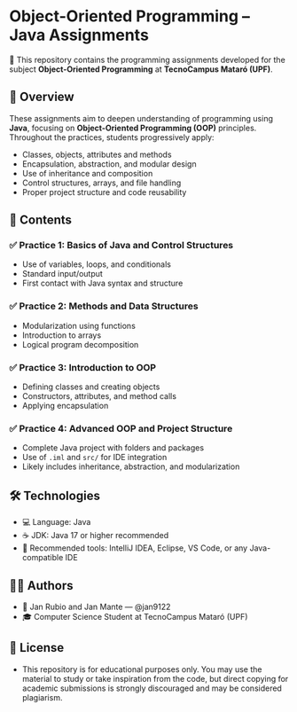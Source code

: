 # Object-Oriented Programming – Java Assignments

📘 This repository contains the programming assignments developed for the subject **Object-Oriented Programming** at **TecnoCampus Mataró (UPF)**.

## 🧠 Overview

These assignments aim to deepen understanding of programming using **Java**, focusing on **Object-Oriented Programming (OOP)** principles. Throughout the practices, students progressively apply:

- Classes, objects, attributes and methods
- Encapsulation, abstraction, and modular design
- Use of inheritance and composition
- Control structures, arrays, and file handling
- Proper project structure and code reusability

## 📁 Contents

### ✅ Practice 1: Basics of Java and Control Structures
- Use of variables, loops, and conditionals
- Standard input/output
- First contact with Java syntax and structure

### ✅ Practice 2: Methods and Data Structures
- Modularization using functions
- Introduction to arrays
- Logical program decomposition

### ✅ Practice 3: Introduction to OOP
- Defining classes and creating objects
- Constructors, attributes, and method calls
- Applying encapsulation

### ✅ Practice 4: Advanced OOP and Project Structure
- Complete Java project with folders and packages
- Use of `.iml` and `src/` for IDE integration
- Likely includes inheritance, abstraction, and modularization

## 🛠️ Technologies
- 💻 Language: Java
- ☕ JDK: Java 17 or higher recommended
- 🧰 Recommended tools: IntelliJ IDEA, Eclipse, VS Code, or any Java-compatible IDE

## 👨‍💻 Authors
- 📎 Jan Rubio and Jan Mante — @jan9122
- 🎓 Computer Science Student at TecnoCampus Mataró (UPF)

## 📜 License
- This repository is for educational purposes only. You may use the material to study or take inspiration from the code, but direct copying for academic submissions is strongly discouraged and may be considered plagiarism.


